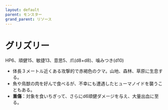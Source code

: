 ```yaml
---
layout: default
parent: モンスター
grand_parent: リソース
---
```


# グリズリー

HP6、頑健15、敏捷13、意思5、爪(d8+d8)、噛みつき(d10)

- 体長３メートル近くある攻撃的で赤褐色のクマ。山地、森林、草原に生息する。
- 魚や鳥獣の肉を好んで食べるが、不幸にも遭遇したヒューマノイドを襲うこともある。
- **重傷**：対象を食いちぎって、さらにd6頑健ダメージを与え、大量出血に至る。
